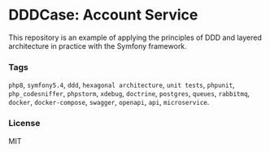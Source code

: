 # DDDCase: Account Service

This repository is an example of applying the principles of DDD and layered architecture in practice with the Symfony
framework.

### Tags
`php8`, `symfony5.4`, `ddd`, `hexagonal architecture`, `unit tests`, `phpunit`, `php_codesniffer`, `phpstorm`, `xdebug`,
`doctrine`, `postgres`, `queues`, `rabbitmq`, `docker`, `docker-compose`, `swagger`, `openapi`, `api`, `microservice`.


### License
MIT